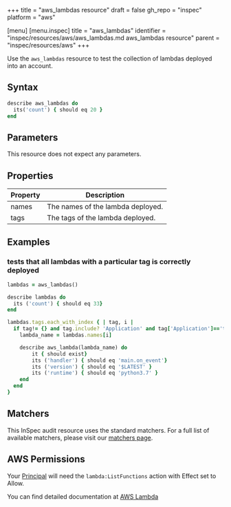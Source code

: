 +++
title = "aws_lambdas resource"
draft = false
gh_repo = "inspec"
platform = "aws"

[menu]
  [menu.inspec]
    title = "aws_lambdas"
    identifier = "inspec/resources/aws/aws_lambdas.md aws_lambdas resource"
    parent = "inspec/resources/aws"
+++

Use the `aws_lambdas` resource to test the collection of lambdas deployed into an account.

## Syntax

```ruby
describe aws_lambdas do
  its('count') { should eq 20 }
end
```

## Parameters

This resource does not expect any parameters.

## Properties

| Property | Description                       |
| -------- | --------------------------------- |
| names    | The names of the lambda deployed. |
| tags     | The tags of the lambda deployed.  |

## Examples

### tests that all lambdas with a particular tag is correctly deployed

```ruby
lambdas = aws_lambdas()

describe lambdas do
  its ('count') { should eq 33}
end

lambdas.tags.each_with_index { | tag, i |
  if tag!= {} and tag.include? 'Application' and tag['Application']=='test')
    lambda_name = lambdas.names[i]

    describe aws_lambda(lambda_name) do
        it { should exist}
        its ('handler') { should eq 'main.on_event'}
        its ('version') { should eq '$LATEST' }
        its ('runtime') { should eq 'python3.7' }
    end
  end
}
```

## Matchers

This InSpec audit resource uses the standard matchers. For a full list of available matchers, please visit our [matchers page](/inspec/matchers/).

## AWS Permissions

Your [Principal](https://docs.aws.amazon.com/IAM/latest/UserGuide/intro-structure.html#intro-structure-principal) will need the `lambda:ListFunctions` action with Effect set to Allow.

You can find detailed documentation at [AWS Lambda](https://docs.aws.amazon.com/lambda/latest/dg/lambda-api-permissions-ref.html)
